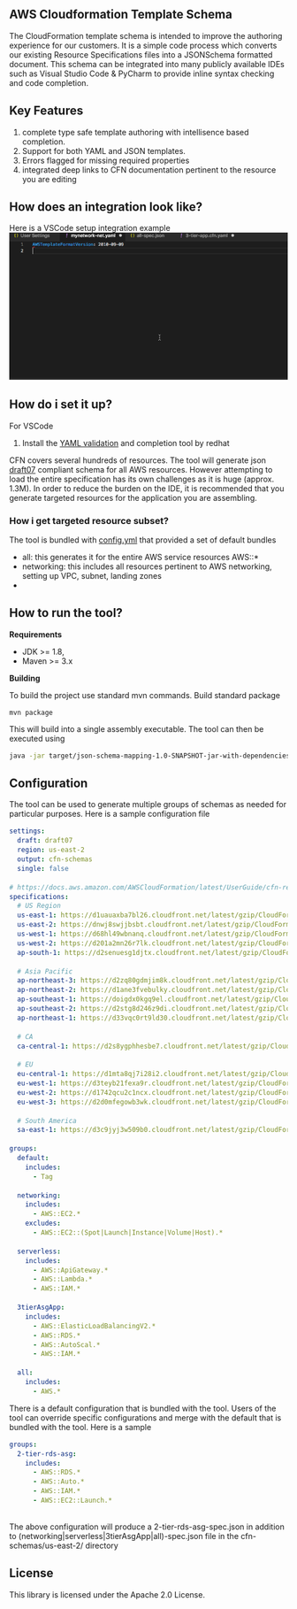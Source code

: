 ## AWS Cloudformation Template Schema

The CloudFormation template schema is intended to improve the authoring experience for our customers. 
It is a simple code process which converts our existing Resource Specifications files into a 
JSONSchema formatted document. This schema can be integrated into many publicly available IDEs 
such as Visual Studio Code & PyCharm to provide inline syntax checking and code completion.

## Key Features 

1. complete type safe template authoring with intellisence based completion.
1. Support for both YAML and JSON templates.
1. Errors flagged for missing required properties 
1. integrated deep links to CFN documentation pertinent to the resource you are editing

## How does an integration look like?

Here is a VSCode setup integration example
![VSCode](docs/images/VSCode.gif)

## How do i set it up?

For VSCode 

1. Install the [YAML validation]() and completion tool by redhat

CFN covers several hundreds of resources. The tool will generate json [draft07](https://json-schema.org/draft-07/schema) 
compliant schema for all AWS resources. However attempting to load the entire specification has its own challenges 
as it is huge (approx. 1.3M). In order to reduce the burden on the IDE, it is recommended that you generate targeted
resources for the application you are assembling.

### How i get targeted resource subset?

The tool is bundled with [config.yml](src/main/resources/config.yml) that provided a set of default bundles

- all: this generates it for the entire AWS service resources AWS::*
- networking: this includes all resources pertinent to AWS networking, setting up VPC, subnet, landing zones 
- 

## How to run the tool?

**Requirements**

- JDK >= 1.8, 
- Maven >= 3.x

**Building**

To build the project use standard mvn commands. Build standard package 

```
mvn package 
```

This will build into a single assembly executable. The tool can then be executed using 

```sh
java -jar target/json-schema-mapping-1.0-SNAPSHOT-jar-with-dependencies.jar
```

## Configuration 

The tool can be used to generate multiple groups of schemas as needed for particular purposes. Here is a sample
configuration file

```yaml
settings:
  draft: draft07
  region: us-east-2
  output: cfn-schemas
  single: false

# https://docs.aws.amazon.com/AWSCloudFormation/latest/UserGuide/cfn-resource-specification.html
specifications:
  # US Region
  us-east-1: https://d1uauaxba7bl26.cloudfront.net/latest/gzip/CloudFormationResourceSpecification.json
  us-east-2: https://dnwj8swjjbsbt.cloudfront.net/latest/gzip/CloudFormationResourceSpecification.json
  us-west-1: https://d68hl49wbnanq.cloudfront.net/latest/gzip/CloudFormationResourceSpecification.json
  us-west-2: https://d201a2mn26r7lk.cloudfront.net/latest/gzip/CloudFormationResourceSpecification.json
  ap-south-1: https://d2senuesg1djtx.cloudfront.net/latest/gzip/CloudFormationResourceSpecification.json

  # Asia Pacific
  ap-northeast-3: https://d2zq80gdmjim8k.cloudfront.net/latest/gzip/CloudFormationResourceSpecification.json
  ap-northeast-2: https://d1ane3fvebulky.cloudfront.net/latest/gzip/CloudFormationResourceSpecification.json
  ap-southeast-1: https://doigdx0kgq9el.cloudfront.net/latest/gzip/CloudFormationResourceSpecification.json
  ap-southeast-2: https://d2stg8d246z9di.cloudfront.net/latest/gzip/CloudFormationResourceSpecification.json
  ap-northeast-1: https://d33vqc0rt9ld30.cloudfront.net/latest/gzip/CloudFormationResourceSpecification.json

  # CA
  ca-central-1: https://d2s8ygphhesbe7.cloudfront.net/latest/gzip/CloudFormationResourceSpecification.json

  # EU
  eu-central-1: https://d1mta8qj7i28i2.cloudfront.net/latest/gzip/CloudFormationResourceSpecification.json
  eu-west-1: https://d3teyb21fexa9r.cloudfront.net/latest/gzip/CloudFormationResourceSpecification.json
  eu-west-2: https://d1742qcu2c1ncx.cloudfront.net/latest/gzip/CloudFormationResourceSpecification.json
  eu-west-3: https://d2d0mfegowb3wk.cloudfront.net/latest/gzip/CloudFormationResourceSpecification.json

  # South America
  sa-east-1: https://d3c9jyj3w509b0.cloudfront.net/latest/gzip/CloudFormationResourceSpecification.json

groups:
  default:
    includes:
      - Tag

  networking:
    includes:
      - AWS::EC2.*
    excludes:
      - AWS::EC2::(Spot|Launch|Instance|Volume|Host).*

  serverless:
    includes:
      - AWS::ApiGateway.*
      - AWS::Lambda.*
      - AWS::IAM.*

  3tierAsgApp:
    includes:
      - AWS::ElasticLoadBalancingV2.*
      - AWS::RDS.*
      - AWS::AutoScal.*
      - AWS::IAM.*

  all:
    includes:
      - AWS.*

```

There is a default configuration that is bundled with the tool. Users of the tool can 
override specific configurations and merge with the default that is bundled with the tool. Here is a sample 

```yaml
groups:
  2-tier-rds-asg:
    includes:
      - AWS::RDS.*
      - AWS::Auto.*
      - AWS::IAM.*
      - AWS::EC2::Launch.*
      

```

The above configuration will produce a 2-tier-rds-asg-spec.json in addition to (networking|serverless|3tierAsgApp|all)-spec.json 
file in the cfn-schemas/us-east-2/ directory

## License

This library is licensed under the Apache 2.0 License. 
